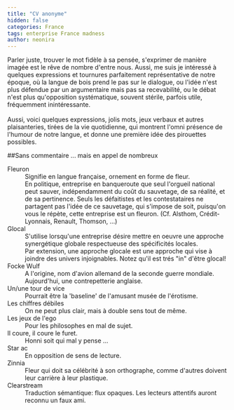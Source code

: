 ```yaml
---
title: "CV anonyme"
hidden: false
categories: France
tags: enterprise France madness
author: neonira
---
```

<p class="text">
Parler juste, trouver le mot fidèle à sa pensée, s'exprimer de manière
imagée est le rêve de nombre d'entre nous. Aussi, me suis je
intéressé à quelques expressions et tournures parfaitement
représentative de notre époque, où la langue de bois prend le pas sur
le dialogue, ou l'idée n'est plus défendue par un argumentaire mais pas
sa recevabilité, ou le débat n'est plus qu'opposition systématique,
souvent stérile, parfois utile, fréquemment inintéressante. <br/><br/>Aussi,
voici quelques expressions, jolis mots, jeux verbaux et autres
plaisanteries, tirées de la vie quotidienne, qui montrent l'omni
présence de l'humour de notre langue, et donne une première idée des
pirouettes possibles.
</p>

##Sans commentaire ... mais en appel de nombreux 
<dl>

<dt>Fleuron</dt>
<dd> Signifie en langue française, ornement en forme de fleur. </dd>
<dd>En politique, entreprise en banqueroute que seul l'orgueil national peut
sauver, indépendamment du coût du sauvetage, de sa réalité, et de sa
pertinence. Seuls les défaitistes et les contestataires ne partagent
pas l'idée de ce sauvetage, qui s'impose de soit, puisqu'on vous le
répète, cette entreprise est un fleuron. (Cf. Alsthom,
Crédit-Lyonnais, Renault, Thomson, ...) </dd>

<dt>Glocal</dt>
<dd> S'utilise lorsqu'une entreprise désire mettre en oeuvre une
approche synergétique globale respectueuse des spécificités locales. </dd>
<dd> Par extension, une approche glocale est une approche qui vise à
joindre des univers injoignables. Notez qu'il est trés "in" d'être
glocal! </dd>

<dt> Focke Wulf </dt>
<dd> A l'origine, nom d'avion allemand de la seconde guerre mondiale. Aujourd'hui, une contrepetterie anglaise. </dd>

<dt> Un/une tour de vice </dt>
<dd> Pourrait être la 'baseline' de l'amusant musée de l'érotisme. </dd>

<dt> Les chiffres débiles </dt>
<dd>On ne peut plus clair, mais à double sens tout de même.</dd>

<dt> Les jeux de l'ego </dt>
<dd> Pour les philosophes en mal de sujet.</dd>

<dt> Il coure, il coure le furet. </dt>
<dd> Honni soit qui mal y pense ... </dd>

<dt> Star ac </dt>
<dd> En opposition de sens de lecture. </dd>

<dt> Zinnia </dt>
<dd> Fleur qui doit sa célébrité à son orthographe, comme d'autres
doivent leur carrière à leur plastique. </dd>

<dt>Clearstream</dt>
<dd> Traduction sémantique: flux opaques. Les lecteurs attentifs auront
reconnu un faux ami. </dd>

</dl>

